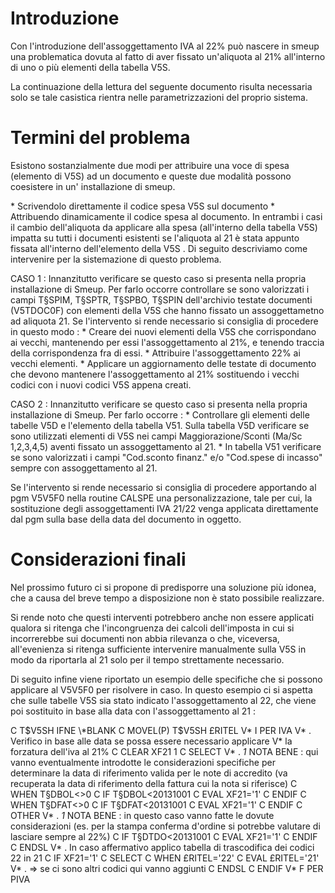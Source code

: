 # Introduzione
Con l'introduzione dell'assoggettamento IVA al 22% può nascere in smeup una problematica dovuta al fatto di aver fissato un'aliquota al 21% all'interno di uno o più elementi della tabella V5S.

La continuazione della lettura del seguente documento risulta necessaria solo se tale casistica rientra nelle parametrizzazioni del proprio sistema.

# Termini del problema
Esistono sostanzialmente due modi per attribuire una voce di spesa (elemento di V5S) ad un documento e queste due modalità possono coesistere in un' installazione di smeup.

\* Scrivendolo direttamente il codice spesa V5S sul documento
\* Attribuendo dinamicamente il codice spesa al documento.
In entrambi i casi il cambio dell'aliquota da applicare alla spesa (all'interno della tabella V5S) impatta su tutti i documenti esistenti se l'aliquota  al 21 è stata appunto fissata all'interno dell'elemento della V5S . Di seguito descriviamo come intervenire per la sistemazione di questo problema.

CASO 1 : 
Innanzitutto verificare se questo caso si presenta nella propria installazione di Smeup. Per farlo occorre controllare se sono valorizzati i campi T§SPIM, T§SPTR, T§SPBO, T§SPIN  dell'archivio testate documenti (V5TDOC0F) con elementi della V5S che hanno fissato un assoggettametno ad aliquota 21.  Se l'intervento si rende necessario si consiglia di procedere in questo modo : 
\* Creare dei nuovi elementi della V5S che corrispondano ai vecchi, mantenendo per essi l'assoggettamento al 21%, e tenendo traccia della corrispondenza fra di essi.
\* Attribuire l'assoggettamento 22% ai vecchi elementi.
\* Applicare un aggiornamento delle testate di documento che devono mantenere l'assoggettamento al 21% sostituendo i vecchi codici con i nuovi codici V5S appena creati.

CASO 2 : 
Innanzitutto verificare se questo caso si presenta nella propria installazione di Smeup. Per farlo occorre : 
\* Controllare gli elementi delle tabelle V5D e l'elemento della tabella V51. Sulla tabella V5D verificare se sono utilizzati elementi di V5S nei campi Maggiorazione/Sconti (Ma/Sc 1,2,3,4,5) aventi fissato un assoggettamento al 21.
\* In tabella V51 verificare se sono valorizzati i campi "Cod.sconto finanz." e/o "Cod.spese di incasso" sempre con assoggettamento al 21.

Se l'intervento si rende necessario si consiglia di procedere apportando al pgm V5V5F0 nella routine CALSPE una personalizzazione, tale per cui, la sostituzione degli assoggettamenti IVA  21/22 venga applicata direttamente dal pgm sulla base della data del documento in oggetto.

# Considerazioni finali
Nel prossimo futuro ci si propone di predisporre una soluzione più idonea, che a causa del breve tempo a disposizione non è stato possibile realizzare.

Si rende noto che questi interventi potrebbero anche non essere applicati qualora si ritenga che l'incongruenza dei calcoli dell'imposta in cui si incorrerebbe sui documenti non abbia rilevanza o che, viceversa, all'evenienza si ritenga sufficiente intervenire manualmente sulla V5S in modo da riportarla al 21 solo per il tempo strettamente necessario.

Di seguito infine viene riportato un esempio delle specifiche che si possono applicare al V5V5F0 per risolvere in caso. In questo esempio ci si aspetta che sulle tabelle V5S sia stato indicato l'assoggettamento al 22, che viene poi sostituito in base alla data con l'assoggettamento al 21 : 

>
C     T$V5SH        IFNE      \*BLANK
C                   MOVEL(P)  T$V5SH        £RITEL
V\* I PER IVA
V\* . Verifico in base alle data se possa essere necessario applicare
V\*   la forzatura dell'iva al 21%
C                   CLEAR                   XF21              1
C                   SELECT
V\* . _1_ NOTA BENE :  qui vanno eventualmente introdotte le considerazioni specifiche per determinare la data di riferimento valida per le note di accredito (va recuperata la data di riferimento della fattura cui la nota si riferisce)
C                   WHEN      T§DBOL<>0
C                   IF        T§DBOL<20131001
C                   EVAL      XF21='1'
C                   ENDIF
C                   WHEN      T§DFAT<>0
C                   IF        T§DFAT<20131001
C                   EVAL      XF21='1'
C                   ENDIF
C                   OTHER
V\* . _1_ NOTA BENE :  in questo caso vanno fatte le dovute considerazioni (es. per la stampa conferma d'ordine si potrebbe valutare di lasciare sempre al 22%) 
C                   IF        T§DTDO<20131001
C                   EVAL      XF21='1'
C                   ENDIF
C                   ENDSL
V\* . In caso affermativo applico tabella di trascodifica dei codici 22 in 21
C                   IF        XF21='1'
C                   SELECT
C                   WHEN      £RITEL='22'
C                   EVAL      £RITEL='21'
 V\* . => se ci sono altri codici qui vanno aggiunti
C                   ENDSL
C                   ENDIF
V\* F PER PIVA





